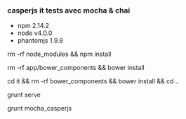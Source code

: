 ### casperjs it tests avec mocha & chai

* npm 2.14.2
* node v4.0.0
* phantomjs 1.9.8

rm -rf node_modules && npm install

rm -rf app/bower_components && bower install

cd it && rm -rf bower_components && bower install && cd ..

grunt serve

grunt mocha_casperjs
